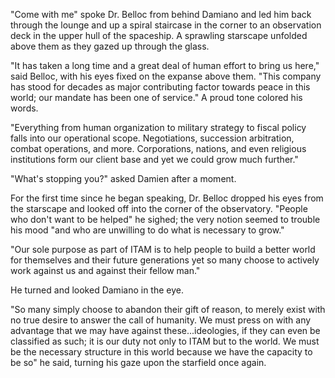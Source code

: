"Come with me" spoke Dr. Belloc from behind Damiano and led him back through the lounge and up a spiral staircase in the corner to an observation deck in the upper hull of the spaceship. A sprawling starscape unfolded above them as they gazed up through the glass.

"It has taken a long time and a great deal of human effort to bring us here," said Belloc, with his eyes fixed on the expanse above them. "This company has stood for decades as major contributing factor towards peace in this world; our mandate has been one of service." A proud tone colored his words.

"Everything from human organization to military strategy to fiscal policy falls into our operational scope. Negotiations, succession arbitration, combat operations, and more. Corporations, nations, and even religious institutions form our client base and yet we could grow much further."

"What's stopping you?" asked Damien after a moment.

For the first time since he began speaking, Dr. Belloc dropped his eyes from the starscape and looked off into the corner of the observatory. "People who don't want to be helped" he sighed; the very notion seemed to trouble his mood "and who are unwilling to do what is necessary to grow."

"Our sole purpose as part of ITAM is to help people to build a better world for themselves and their future generations yet so many choose to actively work against us and against their fellow man."

He turned and looked Damiano in the eye.

"So many simply choose to abandon their gift of reason, to merely exist with no true desire to answer the call of humanity. We must press on with any advantage that we may have against these...ideologies, if they can even be classified as such; it is our duty not only to ITAM but to the world. We must be the necessary structure in this world because we have the capacity to be so" he said, turning his gaze upon the starfield once again.
